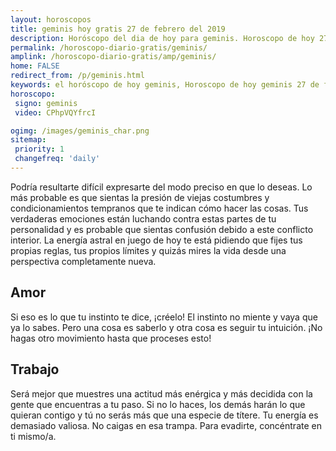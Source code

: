 ```yaml
---
layout: horoscopos
title: geminis hoy gratis 27 de febrero del 2019 
description: Horóscopo del dia de hoy para geminis. Horoscopo de hoy 27 de febrero del 2019. Las predicciones de amor, trabajo, vida personal gratis.
permalink: /horoscopo-diario-gratis/geminis/
amplink: /horoscopo-diario-gratis/amp/geminis/
home: FALSE
redirect_from: /p/geminis.html
keywords: el horóscopo de hoy geminis, Horoscopo de hoy geminis 27 de febrero del 2019,horóscopo del día,horoscopo del dia de hoy,horoscopo de hoy,horoscopo de hoy geminis,geminis hoy,signos zodiacales,horóscopo de hoy,horoscopos de hoy,horoscopo geminis hoy,horoscopo de geminis de hoy,horóscopo de hoy geminis,horoscopos,geminis de hoy,los horoscopos de hoy,geminis de hoy,geminis 27 de febrero del 2019,signos zodiacales 2019, el horoscopo de hoy
horoscopo:
 signo: geminis
 video: CPhpVQYfrcI

ogimg: /images/geminis_char.png
sitemap:
 priority: 1
 changefreq: 'daily'
---
```



Podría resultarte difícil expresarte del modo preciso en que lo deseas. Lo más probable es que sientas la presión de viejas costumbres y condicionamientos tempranos que te indican cómo hacer las cosas. Tus verdaderas emociones están luchando contra estas partes de tu personalidad y es probable que sientas confusión debido a este conflicto interior. La energía astral en juego de hoy te está pidiendo que fijes tus propias reglas, tus propios límites y quizás mires la vida desde una perspectiva completamente nueva.

## Amor

Si eso es lo que tu instinto te dice, ¡créelo! El instinto no miente y vaya que ya lo sabes. Pero una cosa es saberlo y otra cosa es seguir tu intuición. ¡No hagas otro movimiento hasta que proceses esto!

## Trabajo

Será mejor que muestres una actitud más enérgica y más decidida con la gente que encuentras a tu paso. Si no lo haces, los demás harán lo que quieran contigo y tú no serás más que una especie de títere. Tu energía es demasiado valiosa. No caigas en esa trampa. Para evadirte, concéntrate en ti mismo/a.